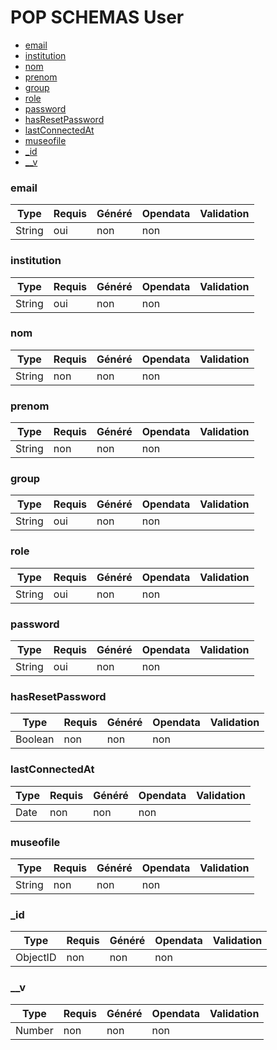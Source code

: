 # POP SCHEMAS User

- [email](/doc/User.md#email)
- [institution](/doc/User.md#institution)
- [nom](/doc/User.md#nom)
- [prenom](/doc/User.md#prenom)
- [group](/doc/User.md#group)
- [role](/doc/User.md#role)
- [password](/doc/User.md#password)
- [hasResetPassword](/doc/User.md#hasResetPassword)
- [lastConnectedAt](/doc/User.md#lastConnectedAt)
- [museofile](/doc/User.md#museofile)
- [_id](/doc/User.md#_id)
- [__v](/doc/User.md#__v)
### email





|Type|Requis|Généré|Opendata|Validation|
|----|--------|------|--------|------|
|String|oui|non|non||

### institution





|Type|Requis|Généré|Opendata|Validation|
|----|--------|------|--------|------|
|String|oui|non|non||

### nom





|Type|Requis|Généré|Opendata|Validation|
|----|--------|------|--------|------|
|String|non|non|non||

### prenom





|Type|Requis|Généré|Opendata|Validation|
|----|--------|------|--------|------|
|String|non|non|non||

### group





|Type|Requis|Généré|Opendata|Validation|
|----|--------|------|--------|------|
|String|oui|non|non||

### role





|Type|Requis|Généré|Opendata|Validation|
|----|--------|------|--------|------|
|String|oui|non|non||

### password





|Type|Requis|Généré|Opendata|Validation|
|----|--------|------|--------|------|
|String|oui|non|non||

### hasResetPassword





|Type|Requis|Généré|Opendata|Validation|
|----|--------|------|--------|------|
|Boolean|non|non|non||

### lastConnectedAt





|Type|Requis|Généré|Opendata|Validation|
|----|--------|------|--------|------|
|Date|non|non|non||

### museofile





|Type|Requis|Généré|Opendata|Validation|
|----|--------|------|--------|------|
|String|non|non|non||

### _id





|Type|Requis|Généré|Opendata|Validation|
|----|--------|------|--------|------|
|ObjectID|non|non|non||

### __v





|Type|Requis|Généré|Opendata|Validation|
|----|--------|------|--------|------|
|Number|non|non|non||
